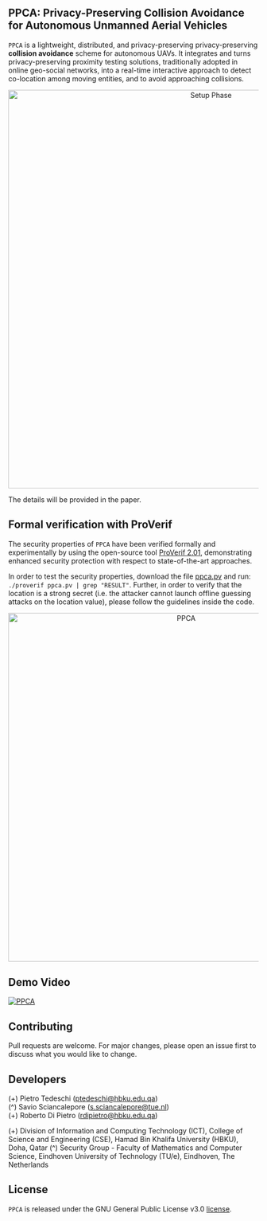 ## PPCA: Privacy-Preserving Collision Avoidance for Autonomous Unmanned Aerial Vehicles
`PPCA` is a lightweight, distributed, and privacy-preserving privacy-preserving <b>collision avoidance</b> scheme for autonomous UAVs. It integrates and turns privacy-preserving proximity testing solutions, traditionally adopted in online geo-social networks, into a real-time interactive approach to detect co-location among moving entities, and to avoid approaching collisions.

<p align="center">
     <img alt="Setup Phase" src="./img/scenario.png" width="800">
</p>

The details will be provided in the paper.

## Formal verification with ProVerif
The security properties of `PPCA` have been verified formally and experimentally by using the open-source tool <a href="https://prosecco.gforge.inria.fr/personal/bblanche/proverif/">ProVerif 2.01</a>, demonstrating enhanced security protection with respect to state-of-the-art approaches.

In order to test the security properties, download the file <a href="ppca.pv">ppca.pv</a> and run: `./proverif ppca.pv | grep "RESULT"`.
Further, in order to verify that the location is a strong secret (i.e. the attacker cannot launch offline guessing attacks on the location value), please follow the guidelines inside the code.

<p align="center">
  <img src="./img/proverif.png" alt="PPCA" width="700">
</p>

## Demo Video

[![PPCA](https://img.youtube.com/vi/2LW_ZFk6ZS0/0.jpg)](https://www.youtube.com/watch?v=2LW_ZFk6ZS0)

## Contributing
Pull requests are welcome. For major changes, please open an issue first to discuss what you would like to change.

## Developers
(+) Pietro Tedeschi        (<ptedeschi@hbku.edu.qa>)<br />
(^) Savio Sciancalepore    (<s.sciancalepore@tue.nl>)<br />
(+) Roberto Di Pietro      (<rdipietro@hbku.edu.qa>)<br />

(+) Division of Information and Computing Technology (ICT), College of Science and Engineering (CSE), Hamad Bin Khalifa University (HBKU), Doha, Qatar
(^) Security Group - Faculty of Mathematics and Computer Science, Eindhoven University of Technology (TU/e), Eindhoven, The Netherlands

## License
`PPCA` is released under the GNU General Public License v3.0 <a href="LICENSE">license</a>.
